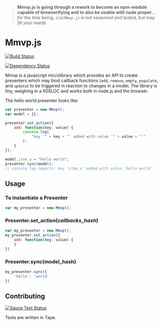 > **Mmvp.js is going through a rework to become an npm-module capable of browserifying and to also be usable with node proper**... _for the time being, `old/Mmvp.js` is not seasoned and tested, but may fill your needs_

Mmvp.js 
========
[![Build Status](https://travis-ci.org/mil/Mmvp.js.svg?branch=master)](https://travis-ci.org/mil/Mmvp.js)

[![Dependency Status](https://gemnasium.com/mil/Mmvp.js.svg)](https://gemnasium.com/mil/Mmvp.js)

Mmvp is a javascript microlibrary which provides an API to create presenters which may bind callback functions (`add`, `remove`, `empty`, `populate`, and `update`) to be triggered in reaction to changes in a model.  The library is tiny, weighing in a 60SLOC and works both in node.js and the browser.

The hello world presenter looks like:
```js
var presenter = new Mmvp();
var model = {};

presenter.set_action({
    add: function(key, value) {
        console.log(
            "key '" + key + "' added with value '" + value + "'"
        );
    }
});

model.item_a = "hello world";
presenter.sync(model);
// console.log reports: key 'item_a' added with value 'hello world'
```


Usage 
-----
### To Instantiate a Presenter
```js
var my_presenter = new Mmvp();
```

### Presenter.set\_action(_callbacks\_hash_)
```js
var my_presenter = new Mmvp();
my_presenter.set_action({
    add: function(key, value) {
    }
})
```

### Presenter.sync(model\_hash)
```js
my_presenter.sync({
    'hello': 'world'
})
```





Contributing
------------
[![Sauce Test Status](https://saucelabs.com/browser-matrix/milessa.svg?auth=72a439c4bd43950824f2aaa24d0e5859)](https://saucelabs.com/u/milessa)

Tests are written in Tape.
